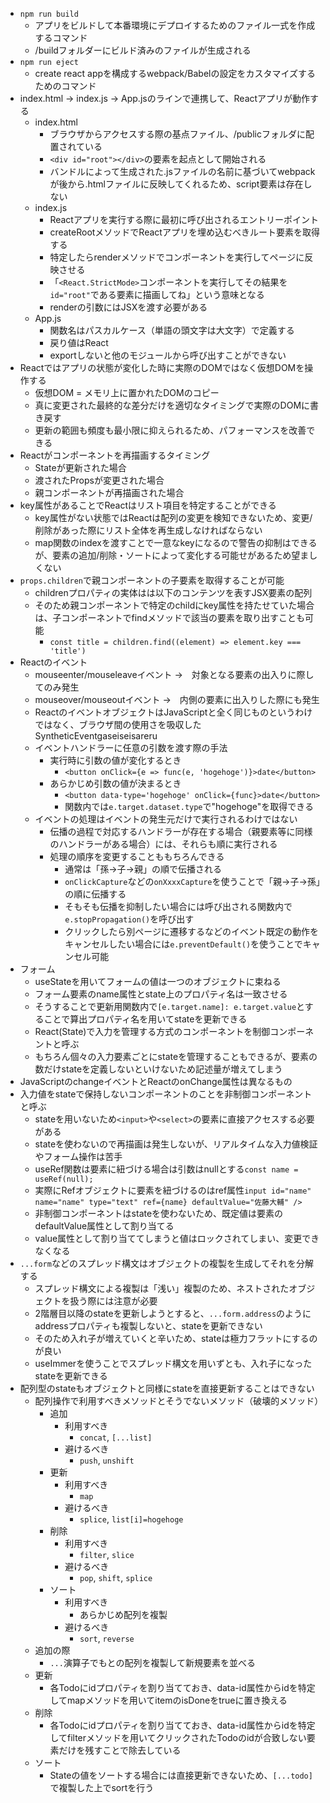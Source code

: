 - `npm run build`
  - アプリをビルドして本番環境にデプロイするためのファイル一式を作成するコマンド
  - /buildフォルダーにビルド済みのファイルが生成される
- `npm run eject`
  - create react appを構成するwebpack/Babelの設定をカスタマイズするためのコマンド
- index.html → index.js → App.jsのラインで連携して、Reactアプリが動作する
  - index.html
    - ブラウザからアクセスする際の基点ファイル、/publicフォルダに配置されている
    - `<div id="root"></div>`の要素を起点として開始される
    - バンドルによって生成された.jsファイルの名前に基づいてwebpackが後から.htmlファイルに反映してくれるため、script要素は存在しない
  - index.js
    - Reactアプリを実行する際に最初に呼び出されるエントリーポイント
    - createRootメソッドでReactアプリを埋め込むべきルート要素を取得する
    - 特定したらrenderメソッドでコンポーネントを実行してページに反映させる
    - 「`<React.StrictMode>`コンポーネントを実行してその結果を`id="root"`である要素に描画してね」という意味となる
    - renderの引数にはJSXを渡す必要がある
  - App.js
    - 関数名はパスカルケース（単語の頭文字は大文字）で定義する
    - 戻り値はReact
    - exportしないと他のモジュールから呼び出すことができない
- Reactではアプリの状態が変化した時に実際のDOMではなく仮想DOMを操作する
  - 仮想DOM = メモリ上に置かれたDOMのコピー
  - 真に変更された最終的な差分だけを適切なタイミングで実際のDOMに書き戻す
  - 更新の範囲も頻度も最小限に抑えられるため、パフォーマンスを改善できる
- Reactがコンポーネントを再描画するタイミング
  - Stateが更新された場合
  - 渡されたPropsが変更された場合
  - 親コンポーネントが再描画された場合
- key属性があることでReactはリスト項目を特定することができる
  - key属性がない状態ではReactは配列の変更を検知できないため、変更/削除があった際にリスト全体を再生成しなければならない
  - map関数のindexを渡すことで一意なkeyになるので警告の抑制はできるが、要素の追加/削除・ソートによって変化する可能せがあるため望ましくない
- `props.children`で親コンポーネントの子要素を取得することが可能
  - childrenプロパティの実体はは以下のコンテンツを表すJSX要素の配列
  - そのため親コンポーネントで特定のchildにkey属性を持たせていた場合は、子コンポーネントでfindメソッドで該当の要素を取り出すことも可能
    - `const title = children.find((element) => element.key === 'title')`
- Reactのイベント
  - mouseenter/mouseleaveイベント →　対象となる要素の出入りに際してのみ発生
  - mouseover/mouseoutイベント →　内側の要素に出入りした際にも発生
  - ReactのイベントオブジェクトはJavaScriptと全く同じものというわけではなく、ブラウザ間の使用さを吸収したSyntheticEventgaseiseisareru
  - イベントハンドラーに任意の引数を渡す際の手法
    - 実行時に引数の値が変化するとき
      - `<button onClick={e => func(e, 'hogehoge')}>date</button>`
    - あらかじめ引数の値が決まるとき
      - `<button data-type='hogehoge' onClick={func}>date</button>`
      - 関数内では`e.target.dataset.type`で"hogehoge"を取得できる
  - イベントの処理はイベントの発生元だけで実行されるわけではない
    - 伝播の過程で対応するハンドラーが存在する場合（親要素等に同様のハンドラーがある場合）には、それらも順に実行される
    - 処理の順序を変更することももちろんできる
      - 通常は「孫→子→親」の順で伝播される
      - `onClickCapture`などの`onXxxxCapture`を使うことで「親→子→孫」の順に伝播する
      - そもそも伝播を抑制したい場合には呼び出される関数内で`e.stopPropagation()`を呼び出す
      - クリックしたら別ページに遷移するなどのイベント既定の動作をキャンセルしたい場合には`e.preventDefault()`を使うことでキャンセル可能
- フォーム
  - useStateを用いてフォームの値は一つのオブジェクトに束ねる
  - フォーム要素のname属性とstate上のプロパティ名は一致させる
  - そうすることで更新用関数内で`[e.target.name]: e.target.value`とすることで算出プロパティ名を用いてstateを更新できる
  - React(State)で入力を管理する方式のコンポーネントを制御コンポーネントと呼ぶ
  - もちろん個々の入力要素ごとにstateを管理することもできるが、要素の数だけstateを定義しないといけないため記述量が増えてしまう
- JavaScriptのchangeイベントとReactのonChange属性は異なるもの
- 入力値をstateで保持しないコンポーネントのことを非制御コンポーネントと呼ぶ
  - stateを用いないため`<input>`や`<select>`の要素に直接アクセスする必要がある
  - stateを使わないので再描画は発生しないが、リアルタイムな入力値検証やフォーム操作は苦手
  - useRef関数は要素に紐づける場合は引数はnullとする`const name = useRef(null);`
  - 実際にRefオブジェクトに要素を紐づけるのはref属性`input id="name" name="name" type="text" ref={name} defaultValue="佐藤大輔" />`
  - 非制御コンポーネントはstateを使わないため、既定値は要素のdefaultValue属性として割り当てる
  - value属性として割り当ててしまうと値はロックされてしまい、変更できなくなる
- `...form`などのスプレッド構文はオブジェクトの複製を生成してそれを分解する
  - スプレッド構文による複製は「浅い」複製のため、ネストされたオブジェクトを扱う際には注意が必要
  - 2階層目以降のstateを更新しようとすると、`...form.address`のようにaddressプロパティも複製しないと、stateを更新できない
  - そのため入れ子が増えていくと辛いため、stateは極力フラットにするのが良い
  - useImmerを使うことでスプレッド構文を用いずとも、入れ子になったstateを更新できる
- 配列型のstateもオブジェクトと同様にstateを直接更新することはできない
  - 配列操作で利用すべきメソッドとそうでないメソッド（破壊的メソッド）
    - 追加
      - 利用すべき
        - `concat`, `[...list]`
      - 避けるべき
        - `push`, `unshift`
    - 更新
      - 利用すべき
        - `map`
      - 避けるべき
        - `splice`, `list[i]=hogehoge`
    - 削除
      - 利用すべき
        - `filter`, `slice`
      - 避けるべき
        - `pop`, `shift`, `splice`
    - ソート
      - 利用すべき
        - あらかじめ配列を複製
      - 避けるべき
        - `sort`, `reverse`
  - 追加の際
    - `...`演算子でもとの配列を複製して新規要素を並べる
  - 更新
    - 各Todoにidプロパティを割り当てておき、data-id属性からidを特定してmapメソッドを用いてitemのisDoneをtrueに置き換える
  - 削除
    - 各Todoにidプロパティを割り当てておき、data-id属性からidを特定してfilterメソッドを用いてクリックされたTodoのidが合致しない要素だけを残すことで除去している
  - ソート
    - Stateの値をソートする場合には直接更新できないため、`[...todo]`で複製した上でsortを行う
